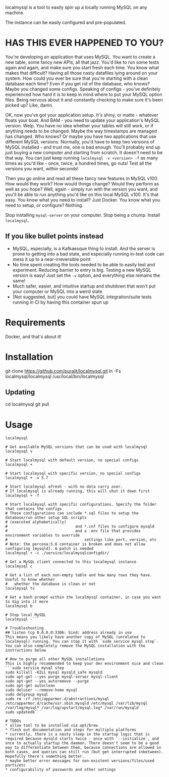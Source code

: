 localmysql is a tool to easily spin up a locally running MySQL on any machine.

The instance can be easily configured and pre-populated.

# HAS THIS EVER HAPPENED TO YOU?
You're developing an application that uses MySQL. You want to create a new table, some fancy new APIs, all that jazz. You'd like to run some tests again and again, and make sure you start fresh each time. You know what makes that difficult? Having all those nasty datafiles lying around on your system. How could you ever be sure that you're starting with a clean database each time? Even if you get rid of the database, who knows? Maybe you changed some configs. Speaking of configs - you've definitely experienced how hard it is to keep in mind where to put your MySQL option files. Being nervous about it and constantly checking to make sure it's been picked up? Like, damn.

OK, now you've got your application setup. It's shiny, or matte - whatever floats your boat. And BAM - you need to update your application's MySQL version. Welp. You have no idea whether your tables will still work, or if anything needs to be changed. Maybe the way timestamps are managed has changed. Who knows? Or maybe you have two applications that use different MySQL versions. Normally, you'd have to keep two versions of MySQL installed - and trust me, one is bad enough. You'll probably end up just buying a new computer and starting from scratch. It doesn't need to be that way. You can just keep running `localmysql -v <version> -f` as many times as you'd like - once, twice, a hundred times, go nuts! Test all the versions you want, within seconds!

Then you go online and read all these fancy new features in MySQL v100. How would they work? How would things change? Would they perform as well as you hope? Well, again - simply run with the version you want, and you'll be able to run anything you'd like on this local MySQL v100. It's that easy. You know what you need to install? Just Docker. You know what you need to setup, or configure? Nothing.

Stop installing `mysql-server` on your computer. Stop being a chump. Install `localmysql`.

## If you like bullet points instead
* MySQL, especially, is a Kafkaesque thing to install. And the server is prone to getting into a bad state, and especially running in-test code can mess it up to a near-irreversible point
* No time spent creating the tools needed to be able to easily test and experiment. Reducing barrier to entry is big. Testing a new MySQL version is easy! Just set the `-v` option, and everything else remains the same!
* Much safer, easier, and intuitive startup and shutdown that won't put your computer or MySQL into a weird state
* [Not suggested, but] you could have MySQL integration/suite tests running in CI by having this container spun up

# Requirements
Docker, and that's about it!

# Installation
git clone https://github.com/purajit/localmysql.git
ln -Fs localmysql/localmysql /usr/local/bin/localmysql

## Updating
cd localmysql
git pull

# Usage
```# Help menu
localmysql

# Get available MySQL versions that can be used with localmysql
localmysql v

# Start localmysql with default version, no special configs
localmysql +

# Start localmysql with specific version, no special configs
localmysql + -v 5.7

# Start localmysql afresh - with no data carry over.
# If localmysql is already running, this will shut it down first
localmysql + -f

# Start localmysql with specific configurations. Specify the folder that contains the configs
# These configurations can include *.sql files to setup the database/run other setup SQL scripts
# (executed alphabetically)
#                              and *.cnf files to configure mysqld
#                              and a .env file that provides environment variables to override
#                                  settings like port, version, etc
# Note: the percona:5.6 container is broken and does not allow configuring [mysqld]. A patch is needed
localmysql + -c ./service/localmysqlconfigdir/

# Get a MySQL client connected to this localmysql instance
localmysql c

# Get a list of each non-empty table and how many rows they have. Useful to know whether
#   whether the database is clean or not
localmysql ts

# Get a bash prompt within the localmysql container, in case you want to dig into it more
localmysql b

# Stop local MySQL
localmysql -```

# Troubleshooting
## listen tcp 0.0.0.0:3306: bind: address already in use
This means you likely have another copy of MySQL (unrelated to localmysql) running. You can stop it with `sudo service mysql stop`. You can also completely remove the MySQL installation with the instructions below

# How to purge all other MySQL installations
This is highly recommended to keep your dev environment nice and clean
```sudo service mysql stop
sudo killall -KILL mysql mysqld_safe mysqld
sudo apt-get --yes purge mysql-server mysql-client
sudo apt-get --yes autoremove --purge
sudo apt-get autoclean
sudo deluser --remove-home mysql
sudo delgroup mysql
sudo rm -rf /etc/apparmor.d/abstractions/mysql /etc/apparmor.d/cache/usr.sbin.mysqld /etc/mysql /var/lib/mysql
/var/log/mysql* /var/log/upstart/mysql.log* /var/run/mysqld
sudo updatedb```

# TODOs
* allow tool to be installed via apt/brew
* flesh out documentation and steps for multiple platforms
* currently, there is a nasty sleep in the startup logic that is required because mysqld starts twice - once with `--initialize`, and once to actually startup the daemon. There doesn't seem to be a good way to differentiate between them, because connections are allowed in both cases, and queries can still run (but get interrupted inbetween). Hopefully there's something better.
* maybe better error messages for non-existent versions/files/used ports/etc
* configurability of passwords and other settings
